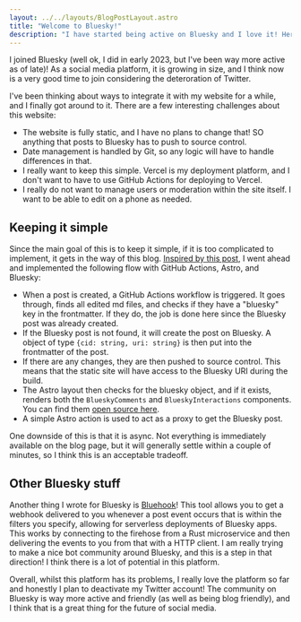 ```yaml
---
layout: ../../layouts/BlogPostLayout.astro
title: "Welcome to Bluesky!"
description: "I have started being active on Bluesky and I love it! Here's how I integrated it with my website."
---
```


I joined Bluesky (well ok, I did in early 2023, but I've been way more active as of late)! As a social media platform, it is growing in size, and I think now is a very good time to join considering the deteroration of Twitter.

I've been thinking about ways to integrate it with my website for a while, and I finally got around to it. There are a few interesting challenges about this website:

- The website is fully static, and I have no plans to change that! SO anything that posts to Bluesky has to push to source control.
- Date management is handled by Git, so any logic will have to handle differences in that.
- I really want to keep this simple. Vercel is my deployment platform, and I don't want to have to use GitHub Actions for deploying to Vercel.
- I really do not want to manage users or moderation within the site itself. I want to be able to edit on a phone as needed.

## Keeping it simple

Since the main goal of this is to keep it simple, if it is too complicated to implement, it gets in the way of this blog. [Inspired by this post](https://www.menzel.it/post/2024/11/set-comments-experience-bluesky-posts/), I went ahead and implemented the following flow with GitHub Actions, Astro, and Bluesky:

- When a post is created, a GitHub Actions workflow is triggered. It goes through, finds all edited md files, and checks if they have a "bluesky" key in the frontmatter. If they do, the job is done here since the Bluesky post was already created.
- If the Bluesky post is not found, it will create the post on Bluesky. A object of type `{cid: string, uri: string}` is then put into the frontmatter of the post.
- If there are any changes, they are then pushed to source control. This means that the static site will have access to the Bluesky URI during the build.
- The Astro layout then checks for the bluesky object, and if it exists, renders both the `BlueskyComments` and `BlueskyInteractions` components. You can find them [open source here](https://github.com/IAmJSD/website/tree/cc33f3542d794362e7cf61ae702110ed908cde4f/src/components).
- A simple Astro action is used to act as a proxy to get the Bluesky post.

One downside of this is that it is async. Not everything is immediately available on the blog page, but it will generally settle within a couple of minutes, so I think this is an acceptable tradeoff.

## Other Bluesky stuff

Another thing I wrote for Bluesky is [Bluehook](https://bluehook.astrid.place)! This tool allows you to get a webhook delivered to you whenever a post event occurs that is within the filters you specify, allowing for serverless deployments of Bluesky apps. This works by connecting to the firehose from a Rust microservice and then delivering the events to you from that with a HTTP client. I am really trying to make a nice bot community around Bluesky, and this is a step in that direction! I think there is a lot of potential in this platform.

Overall, whilst this platform has its problems, I really love the platform so far and honestly I plan to deactivate my Twitter account! The community on Bluesky is way more active and friendly (as well as being blog friendly), and I think that is a great thing for the future of social media.
